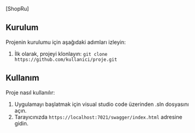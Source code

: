 [ShopRu]

## Kurulum

Projenin kurulumu için aşağıdaki adımları izleyin:

1. İlk olarak, projeyi klonlayın: `git clone https://github.com/kullanici/proje.git`

## Kullanım

Proje nasıl kullanılır:

1. Uygulamayı başlatmak için visual studio code üzerinden .sln dosyasını açın.
2. Tarayıcınızda `https://localhost:7021/swagger/index.html` adresine gidin.



